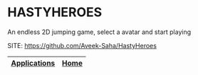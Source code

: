 # HASTYHEROES
 
 An endless 2D jumping game, select a avatar and start playing
 
 SITE: https://github.com/Aveek-Saha/HastyHeroes

 | [Applications](https://portable-linux-apps.github.io/apps.html) | [Home](https://portable-linux-apps.github.io)
 | --- | --- |
